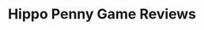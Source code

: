 ---
title: Hippo Penny Game Reviews
layout: scoredetail
permalink: /meta-score/thank-goodness-youre-here
header:
  teaser: /assets/images/thank-goodness-youre-here.jpg
  video:
    id: W-Vyg4J6RBU
    provider: youtube
---